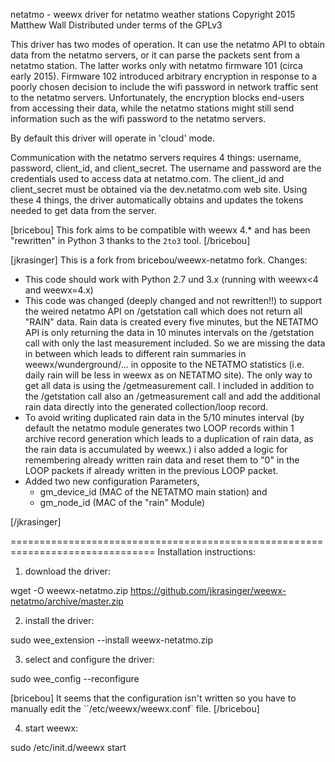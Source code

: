 netatmo - weewx driver for netatmo weather stations
Copyright 2015 Matthew Wall
Distributed under terms of the GPLv3

This driver has two modes of operation.  It can use the netatmo API to obtain
data from the netatmo servers, or it can parse the packets sent from a netatmo
station.  The latter works only with netatmo firmware 101 (circa early 2015).
Firmware 102 introduced arbitrary encryption in response to a poorly chosen
decision to include the wifi password in network traffic sent to the netatmo
servers.  Unfortunately, the encryption blocks end-users from accessing their
data, while the netatmo stations might still send information such as the wifi
password to the netatmo servers.

By default this driver will operate in 'cloud' mode.

Communication with the netatmo servers requires 4 things: username, password,
client_id, and client_secret.  The username and password are the credentials
used to access data at netatmo.com.  The client_id and client_secret must be
obtained via the dev.netatmo.com web site.  Using these 4 things, the driver
automatically obtains and updates the tokens needed to get data from the
server.

[bricebou]
This fork aims to be compatible with weewx 4.* and has been "rewritten" in Python 3 thanks to the `2to3` tool.
[/bricebou]

[jkrasinger]
This is a fork from bricebou/weewx-netatmo fork.
Changes:
* This code should work with Python 2.7 und 3.x (running with weewx<4 and weewx=4.x)
* This code was changed (deeply changed and not rewritten!!) to support the weired netatmo API on /getstation call
  which does not return all "RAIN" data. Rain data is created every five minutes, but the NETATMO API is only returning
  the data in 10 minutes intervals on the /getstation call with only the last measurement included. So we are missing
  the data in between which leads to different rain summaries in weewx/wunderground/... in opposite to the
  NETATMO statistics (i.e. daily rain will be less in weewx as on NETATMO site). The only way to get all data is using
  the /getmeasurement call. I included in addition to the /getstation call also an /getmeasurement call and add
  the additional rain data directly into the generated collection/loop record. 
* To avoid writing duplicated rain data in the 5/10 minutes interval (by default the netatmo module generates two
  LOOP records within 1 archive record generation which leads to a duplication of rain data, as the rain data is 
  accumulated by weewx.) i also added a logic for remembering already written rain data and reset them to "0" 
  in the LOOP packets if already written in the previous LOOP packet.
* Added two new configuration Parameters,
  * gm_device_id (MAC of the NETATMO main station) and
  * gm_node_id (MAC of the "rain" Module)

[/jkrasinger]



===============================================================================
Installation instructions:

1) download the driver:

wget -O weewx-netatmo.zip https://github.com/jkrasinger/weewx-netatmo/archive/master.zip

2) install the driver:

sudo wee_extension --install weewx-netatmo.zip

3) select and configure the driver:

sudo wee_config --reconfigure

[bricebou]
It seems that the configuration isn't written so you have to manually edit the ``/etc/weewx/weewx.conf` file.
[/bricebou]

4) start weewx:

sudo /etc/init.d/weewx start
